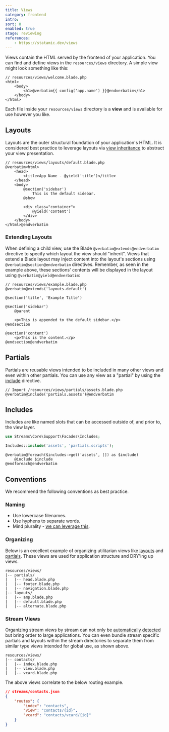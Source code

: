 ```yaml
---
title: Views
category: frontend
intro: 
sort: 0
enabled: true
stage: reviewing
references:
    - https://statamic.dev/views
---
```


Views contain the HTML served by the frontend of your application. You can find and define views in the `resources/views` directory. A simple view might look something like this:

```blade
// resources/views/welcome.blade.php
<html>
    <body>
        <h1>@verbatim{{ config('app.name') }}@endverbatim</h1>
    </body>
</html>
```

Each file inside your `resources/views` directory is a **view** and is available for use however you like.

## Layouts

Layouts are the outer structural foundation of your application's HTML. It is considered best practice to leverage layouts via [view inheritance](https://laravel.com/docs/blade#template-inheritance) to abstract your view presentation.

```blade
// resources/views/layouts/default.blade.php
@verbatim<html>
    <head>
        <title>App Name - @yield('title')</title>
    </head>
    <body>
        @section('sidebar')
            This is the default sidebar.
        @show

        <div class="container">
            @yield('content')
        </div>
    </body>
</html>@endverbatim
```

### Extending Layouts

When defining a child view, use the Blade `@verbatim@extends@endverbatim` directive to specify which layout the view should "inherit". Views that extend a Blade layout may inject content into the layout's sections using `@verbatim@section@endverbatim` directives. Remember, as seen in the example above, these sections' contents will be displayed in the layout using `@verbatim@yield@endverbatim`:

```blade
// resources/views/example.blade.php
@verbatim@extends('layouts.default')

@section('title', 'Example Title')

@section('sidebar')
    @parent

    <p>This is appended to the default sidebar.</p>
@endsection

@section('content')
    <p>This is the content.</p>
@endsection@endverbatim
```

## Partials

Partials are reusable views intended to be included in many other views and even within other partials. You can use any view as a "partial" by using the [include](https://laravel.com/docs/blade#including-subviews) directive.

```
// Import /resources/views/partials/assets.blade.php
@verbatim@include('partials.assets')@endverbatim
```

## Includes

Includes are like named slots that can be accessed outside of, and prior to, the view layer.

```php
use Streams\Core\Support\Facades\Includes;

Includes::include('assets', 'partials.scripts');
```

```blade
@verbatim@foreach($includes->get('assets', []) as $include)
    @include $include
@endforeach@endverbatim
```

## Conventions

We recommend the following conventions as best practice.

### Naming

- Use lowercase filenames.
- Use hyphens to separate words.
- Mind plurality - [we can leverage this](routing#automatically-resolved-views).

### Organizing

Below is an excellent example of organizing utilitarian views like [layouts](#layouts) and [partials](#partials). These views are used for application structure and DRY'ing up views.

```files
resources/views/
|-- partials/
|   |-- head.blade.php
|   |-- footer.blade.php
|   |-- navigation.blade.php
|-- layouts/
|   |-- amp.blade.php
|   |-- default.blade.php
|   |-- alternate.blade.php
```

### Stream Views

Organizing stream views by stream can not only be [automatically detected](routing#automatically-resolved-views) but bring order to large applications. You can even bundle stream specific partials and layouts within the stream directories to separate them from similar type views intended for global use, as shown above.

```files
resources/views/
|-- contacts/
|   |-- index.blade.php
|   |-- view.blade.php
|   |-- vcard.blade.php
```

The above views correlate to the below routing example.

```json
// streams/contacts.json
{
    "routes": {
        "index": "contacts",
        "view": "contacts/{id}",
        "vcard": "contacts/vcard/{id}"
    }
}
```
